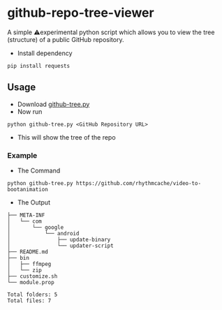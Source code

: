 # github-repo-tree-viewer

A simple ⚠️experimental python script which allows you to view the tree (structure) of a public GitHub repository. 

- Install dependency
```
pip install requests
```

## Usage
- Download [github-tree.py](https://github.com/rhythmcache/github-repo-tree-viewer/releases/download/V1/github-tree.py)
- Now run
```
python github-tree.py <GitHub Repository URL>
```
- This will show the tree of the repo

### Example
- The Command
```
python github-tree.py https://github.com/rhythmcache/video-to-bootanimation
```
- The Output
```
├── META-INF
│   └── com
│       └── google
│           └── android
│               ├── update-binary
│               └── updater-script
├── README.md
├── bin
│   ├── ffmpeg
│   └── zip
├── customize.sh
└── module.prop

Total folders: 5
Total files: 7
```


